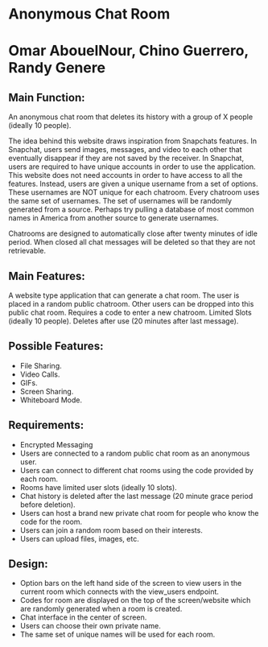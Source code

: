 
# Anonymous Chat Room
# Omar AbouelNour, Chino Guerrero, Randy Genere

## Main Function:

An anonymous chat room that deletes its history with a group of X people
(ideally 10 people).

The idea behind this website draws inspiration from Snapchats features. In Snapchat, users send images, messages, 
and video to each other that eventually disappear if they are not saved by the receiver. In Snapchat, users are
required to have unique accounts in order to use the application. This website does not need accounts in order
to have access to all the features. Instead, users are given a unique username from a set of options. These
usernames are NOT unique for each chatroom. Every chatroom uses the same set of usernames. The set of usernames
will be randomly generated from a source. Perhaps try pulling a database of most common names in America from 
another source to generate usernames.

Chatrooms are designed to automatically close after twenty minutes of idle period. When closed all chat messages
will be deleted so that they are not retrievable.

## Main Features:

A website type application that can generate a chat room.
The user is placed in a random public chatroom.
Other users can be dropped into this public chat room.
Requires a code to enter a new chatroom.
Limited Slots (ideally 10 people).
Deletes after use (20 minutes after last message).

## Possible Features:

- File Sharing.
- Video Calls.
- GIFs.
- Screen Sharing.
- Whiteboard Mode.

## Requirements:

- Encrypted Messaging
- Users are connected to a random public chat room as an anonymous user.
- Users can connect to different chat rooms using the code provided by each room.
- Rooms have limited user slots (ideally 10 slots).
- Chat history is deleted after the last message (20 minute grace period before deletion).
- Users can host a brand new private chat room for people who know the code for the room.
- Users can join a random room based on their interests.
- Users can upload files, images, etc.

## Design:


- Option bars on the left hand side of the screen to view users in the current room which connects with the view_users endpoint.
- Codes for room are displayed on the top of the screen/website which are randomly generated when a room is created.
- Chat interface in the center of screen.
- Users can choose their own private name.
- The same set of unique names will be used for each room.


